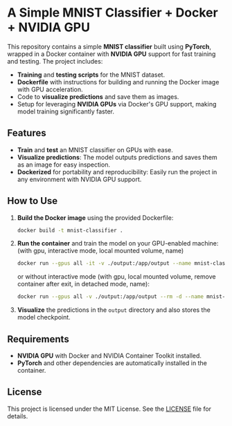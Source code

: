 # A Simple MNIST Classifier + Docker + NVIDIA GPU

This repository contains a simple **MNIST classifier** built using **PyTorch**, wrapped in a Docker container with **NVIDIA GPU** support for fast training and testing. The project includes:

- **Training** and **testing scripts** for the MNIST dataset.
- **Dockerfile** with instructions for building and running the Docker image with GPU acceleration.
- Code to **visualize predictions** and save them as images.
- Setup for leveraging **NVIDIA GPUs** via Docker's GPU support, making model training significantly faster.

## Features

- **Train** and **test** an MNIST classifier on GPUs with ease.
- **Visualize predictions**: The model outputs predictions and saves them as an image for easy inspection.
- **Dockerized** for portability and reproducibility: Easily run the project in any environment with NVIDIA GPU support.

## How to Use

1. **Build the Docker image** using the provided Dockerfile:

    ```bash
    docker build -t mnist-classifier .
    ```

2. **Run the container** and train the model on your GPU-enabled machine:
    (with gpu, interactive mode, local mounted volume, name)
    ```bash
    docker run --gpus all -it -v ./output:/app/output --name mnist-classifier mnist-classifier bash
    ```

    or without interactive mode (with gpu, local mounted volume, remove container after exit, in detached mode, name):
    ```bash
    docker run --gpus all -v ./output:/app/output --rm -d --name mnist-classifier mnist-classifier
    ```

3. **Visualize** the predictions in the `output` directory and also stores the model checkpoint.

## Requirements

- **NVIDIA GPU** with Docker and NVIDIA Container Toolkit installed.
- **PyTorch** and other dependencies are automatically installed in the container.

## License

This project is licensed under the MIT License. See the [LICENSE](./LICENSE) file for details.
